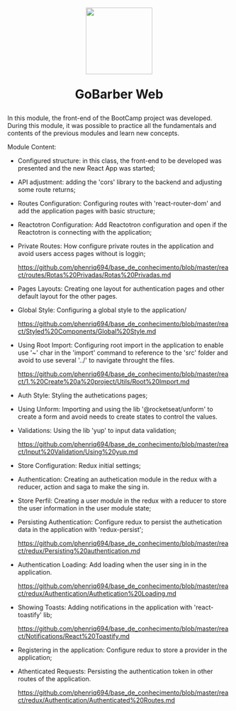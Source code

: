 <h1 align="center">
  <img 
    alt="" src="https://user-images.githubusercontent.com/54601930/85637062-8c925900-b658-11ea-928f-e9b3d69f675b.png" 
    width="150px"
  />

  <p>
    GoBarber Web
  </p>
</h1>

In this module, the front-end of the BootCamp project was developed. During this module, it was possible to practice all the fundamentals and contents of the previous modules and learn new concepts.

Module Content:

- Configured structure: in this class, the front-end to be developed was presented and the new React App was started;

- API adjustment: adding the 'cors' library to the backend and adjusting some route returns;

- Routes Configuration: Configuring routes with 'react-router-dom' and add the application pages with basic structure;

- Reactotron Configuration: Add Reactotron configuration and open if the Reactotron is connecting with the application;

- Private Routes: How configure private routes in the application and avoid users access pages without is loggin; 

  https://github.com/phenriq694/base_de_conhecimento/blob/master/react/routes/Rotas%20Privadas/Rotas%20Privadas.md

- Pages Layouts: Creating one layout for authentication pages and other default layout for the other pages. 

- Global Style: Configuring a global style to the application/

  https://github.com/phenriq694/base_de_conhecimento/blob/master/react/Styled%20Components/Global%20Style.md

- Using Root Import: Configuring root import in the application to enable use '~' char in the 'import' command to reference to the 'src' folder and avoid to use several '../' to navigate throught the files. 

  https://github.com/phenriq694/base_de_conhecimento/blob/master/react/1.%20Create%20a%20project/Utils/Root%20Import.md

- Auth Style: Styling the authetications pages; 

- Using Unform: Importing and using the lib '@rocketseat/unform' to create a form and avoid needs to create states to control the values. 

- Validations: Using the lib 'yup' to input data validation;

  https://github.com/phenriq694/base_de_conhecimento/blob/master/react/Input%20Validation/Using%20yup.md

- Store Configuration: Redux initial settings;

- Authentication: Creating an authetication module in the redux with a reducer, action and saga to make the sing in. 

- Store Perfil: Creating a user module in the redux with a reducer to store the user information in the user module state;

- Persisting Authentication: Configure redux to persist the authetication data in the application with 'redux-persist';

  https://github.com/phenriq694/base_de_conhecimento/blob/master/react/redux/Persisting%20authentication.md

- Authentication Loading: Add loading when the user sing in in the application. 

  https://github.com/phenriq694/base_de_conhecimento/blob/master/react/redux/Authentication/Authetication%20Loading.md

- Showing Toasts: Adding notifications in the application with 'react-toastify' lib;

  https://github.com/phenriq694/base_de_conhecimento/blob/master/react/Notifications/React%20Toastify.md

- Registering in the application: Configure redux to store a provider in the application;

- Athenticated Requests: Persisting the authentication token in other routes of the application. 

  https://github.com/phenriq694/base_de_conhecimento/blob/master/react/redux/Authentication/Authenticated%20Routes.md